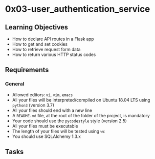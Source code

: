 # 0x03-user_authentication_service

## Learning Objectives

* How to declare API routes in a Flask app
* How to get and set cookies
* How to retrieve request form data
* How to return various HTTP status codes

## Requirements

### General

* Allowed editors: `vi`, `vim`, `emacs`
* All your files will be interpreted/compiled on Ubuntu 18.04 LTS using `python3` (version 3.7)
* All your files should end with a new line
* A `README.md` file, at the root of the folder of the project, is mandatory
* Your code should use the `pycodestyle` style (version 2.5)
* All your files must be executable
* The length of your files will be tested using `wc`
* You should use SQLAlchemy 1.3.x

## Tasks